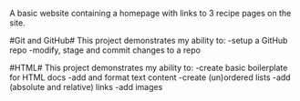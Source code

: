 A basic website containing a homepage with links to 3 recipe pages on the site.

#Git and GitHub#
This project demonstrates my ability to:
    -setup a GitHub repo
    -modify, stage and commit changes to a repo

#HTML#
This project demonstrates my ability to:
    -create basic boilerplate for HTML docs
    -add and format text content
    -create (un)ordered lists
    -add (absolute and relative) links
    -add images